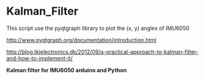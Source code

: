 # Kalman_Filter

This script use the pyqtgraph library to plot the (x, y)  angles of IMU6050

http://www.pyqtgraph.org/documentation/introduction.html


http://blog.tkjelectronics.dk/2012/09/a-practical-approach-to-kalman-filter-and-how-to-implement-it/


**Kalman filter for IMU6050 arduino and Python**
